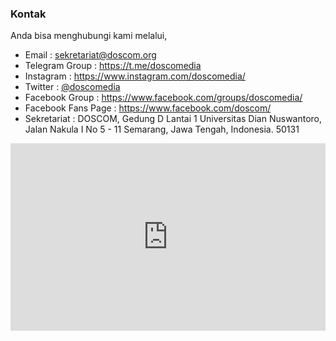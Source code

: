### **Kontak**
Anda bisa menghubungi kami melalui,

* Email : [sekretariat@doscom.org](mailto:sekretariat@doscom.org)
* Telegram Group : <https://t.me/doscomedia>
* Instagram : <https://www.instagram.com/doscomedia/>
* Twitter : [@doscomedia](https://twitter.com/doscomedia)
* Facebook Group : <https://www.facebook.com/groups/doscomedia/>
* Facebook Fans Page : <https://www.facebook.com/doscom/>
* Sekretariat : DOSCOM, Gedung D Lantai 1 Universitas Dian Nuswantoro, Jalan Nakula I No 5 - 11 Semarang, Jawa Tengah, Indonesia. 50131

<iframe src="https://www.google.com/maps/embed?pb=!1m18!1m12!1m3!1d3960.223779191707!2d110.4070689142553!3d-6.982897870320365!2m3!1f0!2f0!3f0!3m2!1i1024!2i768!4f13.1!3m3!1m2!1s0x2e708b4ec527b8bb%3A0xb7656f6d2c75fa4f!2sGedung+D+Universitas+Dian+Nuswantoro!5e0!3m2!1sen!2sid!4v1558561782029!5m2!1sen!2sid" width="100%" height="300" frameborder="0" style="border:0" allowfullscreen></iframe>


